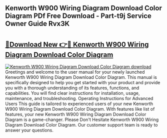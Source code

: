 ## Kenworth W900 Wiring Diagram Download Color Diagram PDf Free Download - Part-t9j Service Owner Guide Rvx3K

# <h2><a href="http://dfi8bz.blite.top/?on=Kenworth+W900+Wiring+Diagram+Download+Color+Diagram">🔗Download New 👉🔴 Kenworth W900 Wiring Diagram Download Color Diagram</a></h2>

[![Kenworth W900 Wiring Diagram Download Color Diagram download](https://i.imgur.com/lujVjoI.png)](http://dfi8bz.blite.top/?on=Kenworth+W900+Wiring+Diagram+Download+Color+Diagram)
Greetings and welcome to the user manual for your newly launched Kenworth W900 Wiring Diagram Download Color Diagram. This manual is specifically designed to help you get started with your product and provide you with a thorough understanding of its features, functions, and capabilities. You will find clear instructions for installation, usage, maintenance, and troubleshooting. Operating Instructions for Advanced Users This guide is tailored to experienced users of your new Kenworth W900 Wiring Diagram Download Color Diagram. With features like list of features, your new Kenworth W900 Wiring Diagram Download Color Diagram is a game-changer. Please Don't Hesitate Kenworth W900 Wiring Diagram Download Color Diagram. Our customer support team is ready to answer your questions.
